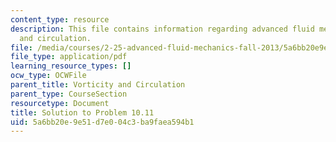 ```yaml
---
content_type: resource
description: This file contains information regarding advanced fluid mechanics, vorticity
  and circulation.
file: /media/courses/2-25-advanced-fluid-mechanics-fall-2013/5a6bb20e9e51d7e004c3ba9faea594b1_MIT2_25F13_Solution10.11.pdf
file_type: application/pdf
learning_resource_types: []
ocw_type: OCWFile
parent_title: Vorticity and Circulation
parent_type: CourseSection
resourcetype: Document
title: Solution to Problem 10.11
uid: 5a6bb20e-9e51-d7e0-04c3-ba9faea594b1
---
```

